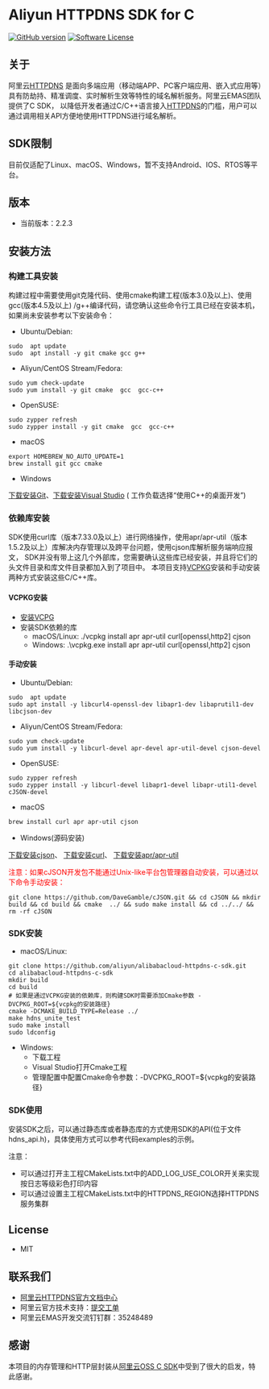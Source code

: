 # Aliyun HTTPDNS SDK for C

[![GitHub version](https://badge.fury.io/gh/aliyun%2Falibabacloud-httpdns-c-sdk.git.svg)](https://badge.fury.io/gh/aliyun%2Falibabacloud-httpdns-c-sdk.git)
[![Software License](https://img.shields.io/badge/license-MIT-brightgreen.svg)](LICENSE)

## 关于

阿里云[HTTPDNS](https://www.aliyun.com/product/httpdns)
是面向多端应用（移动端APP、PC客户端应用、嵌入式应用等）具有防劫持、精准调度、实时解析生效等特性的域名解析服务。阿里云EMAS团队提供了C
SDK，
以降低开发者通过C/C++语言接入[HTTPDNS](https://www.aliyun.com/product/httpdns)的门槛，用户可以通过调用相关API方便地使用HTTPDNS进行域名解析。

## SDK限制

目前仅适配了Linux、macOS、Windows，暂不支持Android、IOS、RTOS等平台。

## 版本

- 当前版本：2.2.3

## 安装方法

### 构建工具安装

构建过程中需要使用git克隆代码、使用cmake构建工程(版本3.0及以上)、使用gcc(版本4.5及以上)
/g++编译代码，请您确认这些命令行工具已经在安装本机，如果尚未安装参考以下安装命令：

- Ubuntu/Debian:

```shell
sudo  apt update
sudo  apt install -y git cmake gcc g++
```

- Aliyun/CentOS Stream/Fedora:

```shell
sudo yum check-update
sudo yum install -y git cmake  gcc  gcc-c++
```

- OpenSUSE:

```shell
sudo zypper refresh
sudo zypper install -y git cmake  gcc  gcc-c++
```

- macOS

```shell
export HOMEBREW_NO_AUTO_UPDATE=1
brew install git gcc cmake
```

- Windows

[下载安装Git](https://git-scm.com/downloads)、[下载安装Visual Studio](https://visualstudio.microsoft.com/zh-hans/vs/) (
工作负载选择“使用C++的桌面开发”)

### 依赖库安装

SDK使用curl库（版本7.33.0及以上）进行网络操作，使用apr/apr-util（版本1.5.2及以上）库解决内存管理以及跨平台问题，使用cjson库解析服务端响应报文，
SDK并没有带上这几个外部库，您需要确认这些库已经安装，并且将它们的头文件目录和库文件目录都加入到了项目中。
本项目支持[VCPKG](https://github.com/microsoft/vcpkg)安装和手动安装两种方式安装这些C/C++库。

#### VCPKG安装

- [安装VCPG](https://github.com/microsoft/vcpkg)
- 安装SDK依赖的库
    - macOS/Linux: ./vcpkg install apr apr-util curl[openssl,http2]  cjson
    - Windows: .\vcpkg.exe install apr apr-util curl[openssl,http2]  cjson

#### 手动安装

- Ubuntu/Debian:

```shell
sudo  apt update
sudo apt install -y libcurl4-openssl-dev libapr1-dev libaprutil1-dev libcjson-dev
```

- Aliyun/CentOS Stream/Fedora:

```shell
sudo yum check-update
sudo yum install -y libcurl-devel apr-devel apr-util-devel cjson-devel
```

- OpenSUSE:

```shell
sudo zypper refresh
sudo zypper install -y libcurl-devel libapr1-devel libapr-util1-devel cJSON-devel
```

- macOS

```shell
brew install curl apr apr-util cjson
```

- Windows(源码安装)

[下载安装cjson](https://github.com/DaveGamble/cJSON)、
[下载](http://curl.haxx.se/download.html)[安装curl](http://curl.haxx.se/docs/install.html)、
[下载安装apr/apr-util](https://apr.apache.org/download.cgi)


<span style="color:red;">
注意：如果cJSON开发包不能通过Unix-like平台包管理器自动安装，可以通过以下命令手动安装：</span>

```shell
git clone https://github.com/DaveGamble/cJSON.git && cd cJSON && mkdir build && cd build && cmake  ../ && sudo make install && cd ../../ && rm -rf cJSON
```

### SDK安装

- macOS/Linux:

```shell
git clone https://github.com/aliyun/alibabacloud-httpdns-c-sdk.git
cd alibabacloud-httpdns-c-sdk
mkdir build
cd build
# 如果是通过VCPKG安装的依赖库，则构建SDK时需要添加Cmake参数 -DVCPKG_ROOT=${vcpkg的安装路径}
cmake -DCMAKE_BUILD_TYPE=Release ../ 
make hdns_unite_test
sudo make install
sudo ldconfig
```

- Windows:
    * 下载工程
    * Visual Studio打开Cmake工程
    * 管理配置中配置Cmake命令参数：-DVCPKG_ROOT=${vcpkg的安装路径}

### SDK使用

安装SDK之后，可以通过静态库或者静态库的方式使用SDK的API(位于文件hdns_api.h)，具体使用方式可以参考代码examples的示例。

注意：

- 可以通过打开主工程CMakeLists.txt中的ADD_LOG_USE_COLOR开关来实现按日志等级彩色打印内容
- 可以通过设置主工程CMakeLists.txt中的HTTPDNS_REGION选择HTTPDNS服务集群

## License

- MIT

## 联系我们

- [阿里云HTTPDNS官方文档中心](https://www.aliyun.com/product/httpdns#Docs)
- 阿里云官方技术支持：[提交工单](https://workorder.console.aliyun.com/#/ticket/createIndex)
- 阿里云EMAS开发交流钉钉群：35248489

## 感谢

本项目的内存管理和HTTP层封装从[阿里云OSS C SDK](https://github.com/aliyun/aliyun-oss-c-sdk)中受到了很大的启发，特此感谢。